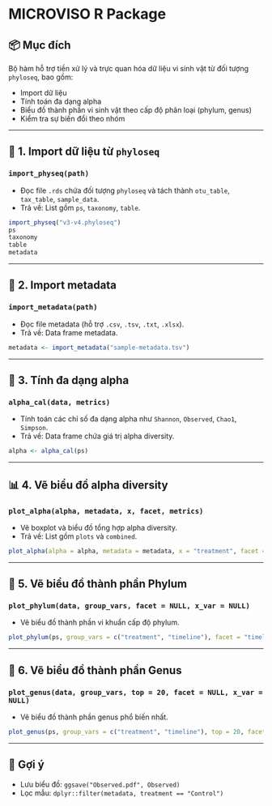 # MICROVISO R Package

## 📦 Mục đích

Bộ hàm hỗ trợ tiền xử lý và trực quan hóa dữ liệu vi sinh vật từ đối tượng `phyloseq`, bao gồm:

- Import dữ liệu
- Tính toán đa dạng alpha
- Biểu đồ thành phần vi sinh vật theo cấp độ phân loại (phylum, genus)
- Kiểm tra sự biến đổi theo nhóm

---

## 📁 1. Import dữ liệu từ `phyloseq`

### `import_physeq(path)`
- Đọc file `.rds` chứa đối tượng `phyloseq` và tách thành `otu_table`, `tax_table`, `sample_data`.
- Trả về: List gồm `ps`, `taxonomy`, `table`.

```r
import_physeq("v3-v4.phyloseq")
ps 
taxonomy 
table
metadata
```

---

## 📁 2. Import metadata

### `import_metadata(path)`
- Đọc file metadata (hỗ trợ `.csv`, `.tsv`, `.txt`, `.xlsx`).
- Trả về: Data frame metadata.

```r
metadata <- import_metadata("sample-metadata.tsv")
```

---

## 🧮 3. Tính đa dạng alpha

### `alpha_cal(data, metrics)`
- Tính toán các chỉ số đa dạng alpha như `Shannon`, `Observed`, `Chao1`, `Simpson`.
- Trả về: Data frame chứa giá trị alpha diversity.

```r
alpha <- alpha_cal(ps)
```

---

## 📊 4. Vẽ biểu đồ alpha diversity

### `plot_alpha(alpha, metadata, x, facet, metrics)`
- Vẽ boxplot và biểu đồ tổng hợp alpha diversity.
- Trả về: List gồm `plots` và `combined`.

```r
plot_alpha(alpha = alpha, metadata = metadata, x = "treatment", facet = "timeline")
```

---

## 🧬 5. Vẽ biểu đồ thành phần Phylum

### `plot_phylum(data, group_vars, facet = NULL, x_var = NULL)`
- Vẽ biểu đồ thành phần vi khuẩn cấp độ phylum.

```r
plot_phylum(ps, group_vars = c("treatment", "timeline"), facet = "timeline", x_var = "treatment")
```

---

## 🧬 6. Vẽ biểu đồ thành phần Genus

### `plot_genus(data, group_vars, top = 20, facet = NULL, x_var = NULL)`
- Vẽ biểu đồ thành phần genus phổ biến nhất.

```r
plot_genus(ps, group_vars = c("treatment", "timeline"), top = 20, facet = "timeline", x_var = "treatment")
```

---

## 📌 Gợi ý

- Lưu biểu đồ: `ggsave("Observed.pdf", Observed)`
- Lọc mẫu: `dplyr::filter(metadata, treatment == "Control")`
